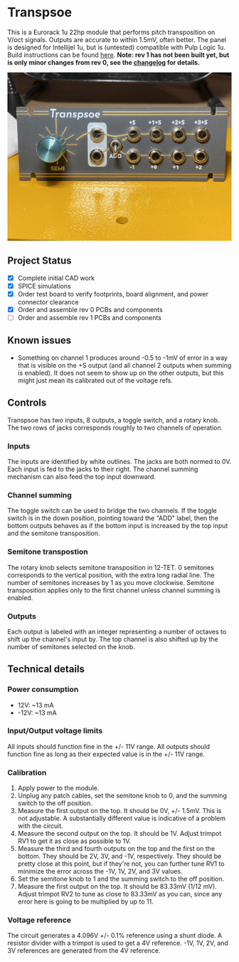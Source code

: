 # Transpsoe

This is a Eurorack 1u 22hp module that performs pitch transposition on V/oct signals. Outputs are accurate to within 1.5mV, often better. The panel is designed for Intellijel 1u, but is (untested) compatible with Pulp Logic 1u. Build instructions can be found [here](build_instructions.md). **Note: rev 1 has not been built yet, but is only minor changes from rev 0, see the [changelog](CHANGELOG.md) for details.**

![Photo of assembled Transpsoe](transpsoe.png)

## Project Status

- [x] Complete initial CAD work
- [x] SPICE simulations
- [x] Order test board to verify footprints, board alignment, and power connector clearance
- [x] Order and assemble rev 0 PCBs and components
- [ ] Order and assemble rev 1 PCBs and components

## Known issues
- Something on channel 1 produces around -0.5 to -1mV of error in a way that is visible on the +S output (and all channel 2 outputs when summing is enabled). It does not seem to show up on the other outputs, but this might just mean its calibrated out of the voltage refs.

## Controls

Transpsoe has two inputs, 8 outputs, a toggle switch, and a rotary knob. The two rows of jacks corresponds roughly to two channels of operation.

### Inputs

The inputs are identified by white outlines. The jacks are both normed to 0V. Each input is fed to the jacks to their right. The channel summing mechanism can also feed the top input downward.

### Channel summing

The toggle switch can be used to bridge the two channels. If the toggle switch is in the down position, pointing toward the "ADD" label, then the bottom outputs behaves as if the bottom input is increased by the top input and the semitone transposition.

### Semitone transpostion

The rotary knob selects semitone transposition in 12-TET. 0 semitones corresponds to the vertical position, with the extra long radial line.  The number of semitones increases by 1 as you move clockwise. Semitone transposition applies only to the first channel unless channel summing is enabled.

### Outputs

Each output is labeled with an integer representing a number of octaves to shift up the channel's input by. The top channel is also shifted up by the number of semitones selected on the knob.

## Technical details

### Power consumption

- 12V: ~13 mA
- -12V: ~13 mA

### Input/Output voltage limits

All inputs should function fine in the +/- 11V range. All outputs should function fine as long as their expected value is in the +/- 11V range.

### Calibration

1. Apply power to the module.
2. Unplug any patch cables, set the semitone knob to 0, and the summing switch to the off position.
3. Measure the first output on the top. It should be 0V, +/- 1.5mV. This is not adjustable. A substantially different value is indicative of a problem with the circuit.
4. Measure the second output on the top. It should be 1V. Adjust trimpot RV1 to get it as close as possible to 1V.
5. Measure the third and fourth outputs on the top and the first on the bottom. They should be 2V, 3V, and -1V, respectively. They should be pretty close at this point, but if they're not, you can further tune RV1 to minimize the error across the -1V, 1V, 2V, and 3V values.
6. Set the semitone knob to 1 and the summing switch to the off position.
7. Measure the first output on the top. It should be 83.33mV (1/12 mV). Adjust trimpot RV2 to tune as close to 83.33mV as you can, since any error here is going to be multiplied by up to 11.

### Voltage reference

The circuit generates a 4.096V +/- 0.1% reference using a shunt diode. A resistor divider with a trimpot is used to get a 4V reference. -1V, 1V, 2V, and 3V references are generated from the 4V reference.
